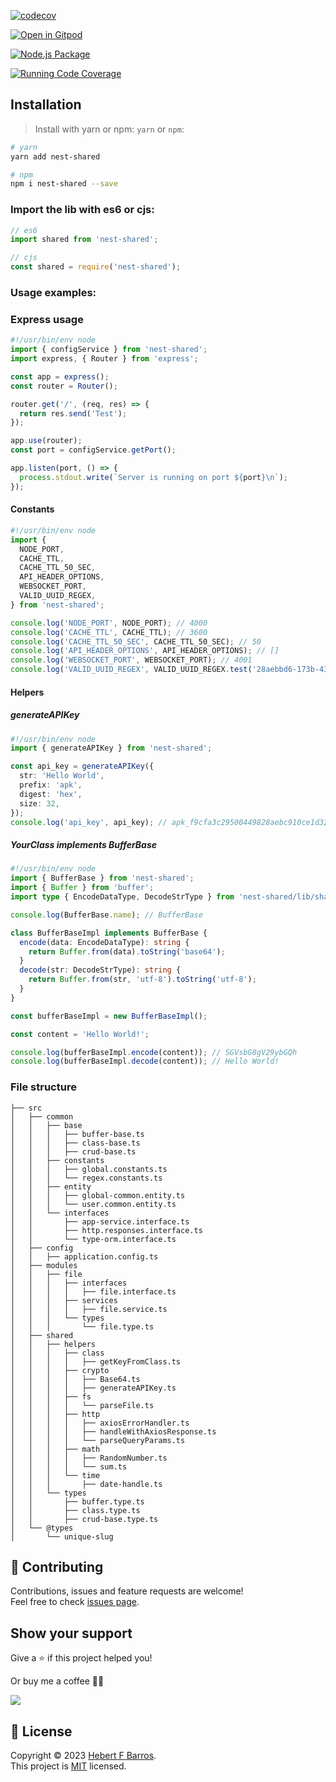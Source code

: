 [![codecov](https://codecov.io/gh/hebertcisco/nest-shared/branch/main/graph/badge.svg?token=5PBW46PS3R)](https://codecov.io/gh/hebertcisco/nest-shared)

[![Open in Gitpod](https://gitpod.io/button/open-in-gitpod.svg)](https://gitpod.io/#https://github.com/hebertcisco/nest-shared)

[![Node.js Package](https://github.com/hebertcisco/nest-shared/actions/workflows/npm-publish.yml/badge.svg)](https://github.com/hebertcisco/nest-shared/actions/workflows/npm-publish.yml)

[![Running Code Coverage](https://github.com/hebertcisco/nest-shared/actions/workflows/coverage.yml/badge.svg)](https://github.com/hebertcisco/nest-shared/actions/workflows/coverage.yml)

## Installation

> Install with yarn or npm: `yarn` or `npm`:

```bash
# yarn
yarn add nest-shared
```

```bash
# npm
npm i nest-shared --save
```

### Import the lib with es6 or cjs:

```mjs
// es6
import shared from 'nest-shared';
```

```cjs
// cjs
const shared = require('nest-shared');
```

### Usage examples:

### Express usage

```ts
#!/usr/bin/env node
import { configService } from 'nest-shared';
import express, { Router } from 'express';

const app = express();
const router = Router();

router.get('/', (req, res) => {
  return res.send('Test');
});

app.use(router);
const port = configService.getPort();

app.listen(port, () => {
  process.stdout.write(`Server is running on port ${port}\n`);
});
```

#### Constants

```ts
#!/usr/bin/env node
import {
  NODE_PORT,
  CACHE_TTL,
  CACHE_TTL_50_SEC,
  API_HEADER_OPTIONS,
  WEBSOCKET_PORT,
  VALID_UUID_REGEX,
} from 'nest-shared';

console.log('NODE_PORT', NODE_PORT); // 4000
console.log('CACHE_TTL', CACHE_TTL); // 3600
console.log('CACHE_TTL_50_SEC', CACHE_TTL_50_SEC); // 50
console.log('API_HEADER_OPTIONS', API_HEADER_OPTIONS); // []
console.log('WEBSOCKET_PORT', WEBSOCKET_PORT); // 4001
console.log('VALID_UUID_REGEX', VALID_UUID_REGEX.test('28aebbd6-173b-4375-99eb-56dc04ec2bcb')); // true
```

#### Helpers

##### generateAPIKey

```ts
#!/usr/bin/env node
import { generateAPIKey } from 'nest-shared';

const api_key = generateAPIKey({
  str: 'Hello World',
  prefix: 'apk',
  digest: 'hex',
  size: 32,
});
console.log('api_key', api_key); // apk_f9cfa3c29500449828aebc910ce1d328
```

##### YourClass implements BufferBase

```ts
#!/usr/bin/env node
import { BufferBase } from 'nest-shared';
import { Buffer } from 'buffer';
import type { EncodeDataType, DecodeStrType } from 'nest-shared/lib/shared/types/buffer.type';

console.log(BufferBase.name); // BufferBase

class BufferBaseImpl implements BufferBase {
  encode(data: EncodeDataType): string {
    return Buffer.from(data).toString('base64');
  }
  decode(str: DecodeStrType): string {
    return Buffer.from(str, 'utf-8').toString('utf-8');
  }
}

const bufferBaseImpl = new BufferBaseImpl();

const content = 'Hello World!';

console.log(bufferBaseImpl.encode(content)); // SGVsbG8gV29ybGQh
console.log(bufferBaseImpl.decode(content)); // Hello World!
```

### File structure

```text
├── src
│   ├── common
│   │   ├── base
│   │   │   ├── buffer-base.ts
│   │   │   ├── class-base.ts
│   │   │   ├── crud-base.ts
│   │   ├── constants
│   │   │   ├── global.constants.ts
│   │   │   └── regex.constants.ts
│   │   ├── entity
│   │   │   ├── global-common.entity.ts
│   │   │   └── user.common.entity.ts
│   │   └── interfaces
│   │       ├── app-service.interface.ts
│   │       ├── http.responses.interface.ts
│   │       └── type-orm.interface.ts
│   ├── config
│   │   ├── application.config.ts
│   ├── modules
│   │   ├── file
│   │   │   ├── interfaces
│   │   │   │   ├── file.interface.ts
│   │   │   ├── services
│   │   │   │   ├── file.service.ts
│   │   │   └── types
│   │   │       └── file.type.ts
│   ├── shared
│   │   ├── helpers
│   │   │   ├── class
│   │   │   │   ├── getKeyFromClass.ts
│   │   │   ├── crypto
│   │   │   │   ├── Base64.ts
│   │   │   │   ├── generateAPIKey.ts
│   │   │   ├── fs
│   │   │   │   └── parseFile.ts
│   │   │   ├── http
│   │   │   │   ├── axiosErrorHandler.ts
│   │   │   │   ├── handleWithAxiosResponse.ts
│   │   │   │   └── parseQueryParams.ts
│   │   │   ├── math
│   │   │   │   ├── RandomNumber.ts
│   │   │   │   └── sum.ts
│   │   │   └── time
│   │   │       ├── date-handle.ts
│   │   └── types
│   │       ├── buffer.type.ts
│   │       ├── class.type.ts
│   │       ├── crud-base.type.ts
│   └── @types
│       └── unique-slug
```

## 🤝 Contributing

Contributions, issues and feature requests are welcome!<br />Feel free to check [issues page](issues).

## Show your support

Give a ⭐️ if this project helped you!

Or buy me a coffee 🙌🏾

<a href="https://www.buymeacoffee.com/hebertcisco">
    <img src="https://img.buymeacoffee.com/button-api/?text=Buy me a coffee&emoji=&slug=hebertcisco&button_colour=FFDD00&font_colour=000000&font_family=Inter&outline_colour=000000&coffee_colour=ffffff" />
</a>

## 📝 License

Copyright © 2023 [Hebert F Barros](https://github.com/hebertcisco).<br />
This project is [MIT](LICENSE) licensed.
